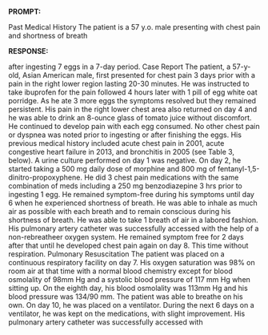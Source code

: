**PROMPT:**

Past Medical History The patient is a 57 y.o. male presenting with chest pain and shortness of breath

**RESPONSE:**

  after ingesting 7 eggs in a 7-day period.  Case Report The patient, a 57-y-old, Asian American male, first presented for chest pain 3 days prior with a pain in the right lower region lasting 20-30 minutes. He was instructed to take ibuprofen for the pain followed 4 hours later with 1 pill of egg white oat porridge. As he ate 3 more eggs the symptoms resolved but they remained persistent. His pain in the right lower chest area also returned on day 4 and he was able to drink an 8-ounce glass of tomato juice without discomfort. He continued to develop pain with each egg consumed. No other chest pain or dyspnea was noted prior to ingesting or after finishing the eggs. His previous medical history included acute chest pain in 2001, acute congestive heart failure in 2013, and bronchitis in 2005 (see Table 3, below).  A urine culture performed on day 1 was negative. On day 2, he started taking a 500 mg daily dose of morphine and 800 mg of fentanyl-1,5-dinitro-propoxyphene. He did 3 chest pain medications with the same combination of meds including a 250 mg benzodiazepine 3 hrs prior to ingesting 1 egg. He remained symptom-free during his symptoms until day 6 when he experienced shortness of breath. He was able to inhale as much air as possible with each breath and to remain conscious during his shortness of breath. He was able to take 1 breath of air in a labored fashion. His pulmonary artery catheter was successfully accessed with the help of a non-rebreatheer oxygen system. He remained symptom free for 2 days after that until he developed chest pain again on day 8. This time without respiration.  Pulmonary Resuscitation The patient was placed on a continuous respiratory facility on day 7. His oxygen saturation was 98% on room air at that time with a normal blood chemistry except for blood osmolality of 98mm Hg and a systolic blood pressure of 117 mm Hg when sitting up. On the eighth day, his blood osmolality was 113mm Hg and his blood pressure was 134/90 mm. The patient was able to breathe on his own. On day 10, he was placed on a ventilator. During the next 6 days on a ventilator, he was kept on the medications, with slight improvement. His pulmonary artery catheter was successfully accessed with